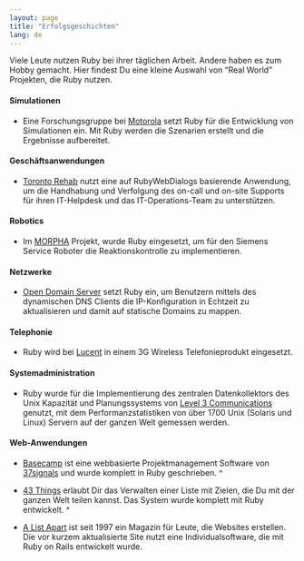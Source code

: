 ```yaml
---
layout: page
title: "Erfolgsgeschichten"
lang: de
---
```


Viele Leute nutzen Ruby bei ihrer täglichen Arbeit. Andere haben es zum
Hobby gemacht. Hier findest Du eine kleine Auswahl von “Real World”
Projekten, die Ruby nutzen.

#### Simulationen

* Eine Forschungsgruppe bei [Motorola][1] setzt Ruby für die Entwicklung
  von Simulationen ein. Mit Ruby werden die Szenarien erstellt und die
  Ergebnisse aufbereitet.

#### Geschäftsanwendungen

* [Toronto Rehab][2] nutzt eine auf RubyWebDialogs basierende Anwendung,
  um die Handhabung und Verfolgung des on-call und on-site Supports für
  ihren IT-Helpdesk und das IT-Operations-Team zu unterstützen.

#### Robotics

* Im [MORPHA][3] Projekt, wurde Ruby eingesetzt, um für den Siemens
  Service Roboter die Reaktionskontrolle zu implementieren.

#### Netzwerke

* [Open Domain Server][4] setzt Ruby ein, um Benutzern mittels des
  dynamischen DNS Clients die IP-Konfiguration in Echtzeit zu
  aktualisieren und damit auf statische Domains zu mappen.

#### Telephonie

* Ruby wird bei [Lucent][5] in einem 3G Wireless Telefonieprodukt
  eingesetzt.

#### Systemadministration

* Ruby wurde für die Implementierung des zentralen Datenkollektors des
  Unix Kapazität und Planungssystems von [Level 3 Communications][6]
  genutzt, mit dem Performanzstatistiken von über 1700 Unix (Solaris und
  Linux) Servern auf der ganzen Welt gemessen werden.

#### Web-Anwendungen

* [Basecamp][7] ist eine webbasierte Projektmanagement Software von
  [37signals][8] und wurde komplett in Ruby geschrieben.
^

* [43 Things][9] erlaubt Dir das Verwalten einer Liste mit Zielen, die
  Du mit der ganzen Welt teilen kannst. Das System wurde komplett mit
  Ruby entwickelt.
^

* [A List Apart][10] ist seit 1997 ein Magazin für Leute, die Websites
  erstellen. Die vor kurzem aktualisierte Site nutzt eine
  Individualsoftware, die mit Ruby on Rails entwickelt wurde.



[1]: http://www.motorola.com
[2]: http://www.torontorehab.on.ca/
[3]: http://www.morpha.de/php_d/index.php3
[4]: http://ods.org/
[5]: http://www.lucent.com/
[6]: http://www.level3.com/
[7]: http://www.basecamphq.com
[8]: http://www.37signals.com
[9]: http://www.43things.com
[10]: http://www.alistapart.com
